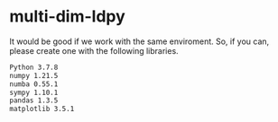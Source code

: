 # multi-dim-ldpy

It would be good if we work with the same enviroment. So, if you can, please create one with the following libraries.
```bash
Python 3.7.8
numpy 1.21.5
numba 0.55.1
sympy 1.10.1
pandas 1.3.5
matplotlib 3.5.1
```
